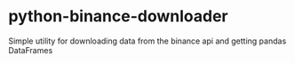 # python-binance-downloader
Simple utility for downloading data from the binance api and getting pandas DataFrames
